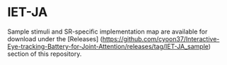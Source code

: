 # IET-JA

Sample stimuli and SR-specific implementation map are available for download under the [Releases] (https://github.com/cyoon37/Interactive-Eye-tracking-Battery-for-Joint-Attention/releases/tag/IET-JA_sample) section of this repository.
